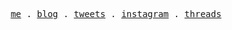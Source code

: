 <p align="center">
  <samp>
    <a href="https://lzzzs.top">me</a> .
    <a href="https://blog.lzzzs.top">blog</a> .
    <a href="https://twitter.com/lzzzzzzzssssss">tweets</a> .
    <a href="https://www.instagram.com/lzzzs1216">instagram</a> .
    <a href="https://www.threads.net/@lzzzs1216">threads</a>
  </samp>
</p>
